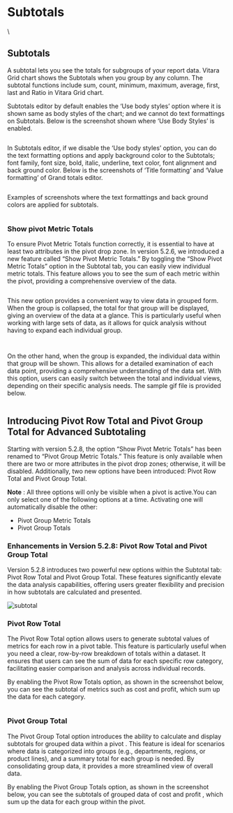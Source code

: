 # Subtotals

\


## Subtotals <a href="#subtotals" id="subtotals"></a>

A subtotal lets you see the totals for subgroups of your report data. Vitara Grid chart shows the Subtotals when you group by any column. The subtotal functions include sum, count, minimum, maximum, average, first, last and Ratio in Vitara Grid chart.

Subtotals editor by default enables the ‘Use body styles’ option where it is shown same as body styles of the chart; and we cannot do text formattings on Subtotals. Below is the screenshot shown where ‘Use Body Styles’ is enabled.

<figure><img src="../.gitbook/assets/ST1.png" alt=""><figcaption></figcaption></figure>

In Subtotals editor, if we disable the ‘Use body styles’ option, you can do the text formatting options and apply background color to the Subtotals; font family, font size, bold, italic, underline, text color, font alignment and back ground color. Below is the screenshots of ‘Title formatting’ and ‘Value formatting’ of Grand totals editor.

<figure><img src="../.gitbook/assets/ST2.png" alt=""><figcaption></figcaption></figure>

Examples of screenshots where the text formattings and back ground colors are applied for subtotals.

<figure><img src="../.gitbook/assets/ST3.png" alt=""><figcaption></figcaption></figure>



### Show pivot Metric Totals <a href="#show-pivot-metric-totals" id="show-pivot-metric-totals"></a>

To ensure Pivot Metric Totals function correctly, it is essential to have at least two attributes in the pivot drop zone. In version 5.2.6, we introduced a new feature called “Show Pivot Metric Totals.” By toggling the “Show Pivot Metric Totals” option in the Subtotal tab, you can easily view individual metric totals. This feature allows you to see the sum of each metric within the pivot, providing a comprehensive overview of the data.

<figure><img src="../.gitbook/assets/subTotal.png" alt=""><figcaption></figcaption></figure>

This new option provides a convenient way to view data in grouped form. When the group is collapsed, the total for that group will be displayed, giving an overview of the data at a glance. This is particularly useful when working with large sets of data, as it allows for quick analysis without having to expand each individual group.

<figure><img src="../.gitbook/assets/GG1.png" alt=""><figcaption></figcaption></figure>

<figure><img src="../.gitbook/assets/GG2.png" alt=""><figcaption></figcaption></figure>

On the other hand, when the group is expanded, the individual data within that group will be shown. This allows for a detailed examination of each data point, providing a comprehensive understanding of the data set. With this option, users can easily switch between the total and individual views, depending on their specific analysis needs. The sample gif file is provided below.

<figure><img src="../.gitbook/assets/pivotTotals.gif" alt=""><figcaption></figcaption></figure>

## Introducing Pivot Row Total and Pivot Group Total for Advanced Subtotaling <a href="#introducing-pivot-row-total-and-pivot-group-total-for-advanced-subtotaling" id="introducing-pivot-row-total-and-pivot-group-total-for-advanced-subtotaling"></a>

Starting with version 5.2.8, the option “Show Pivot Metric Totals” has been renamed to “Pivot Group Metric Totals.” This feature is only available when there are two or more attributes in the pivot drop zones; otherwise, it will be disabled. Additionally, two new options have been introduced: Pivot Row Total and Pivot Group Total.

**Note** : All three options will only be visible when a pivot is active.You can only select one of the following options at a time. Activating one will automatically disable the other:

* Pivot Group Metric Totals
* Pivot Group Totals

### Enhancements in Version 5.2.8: Pivot Row Total and Pivot Group Total <a href="#enhancements-in-version-528-pivot-row-total-and-pivot-group-total" id="enhancements-in-version-528-pivot-row-total-and-pivot-group-total"></a>

Version 5.2.8 introduces two powerful new options within the Subtotal tab: Pivot Row Total and Pivot Group Total. These features significantly elevate the data analysis capabilities, offering users greater flexibility and precision in how subtotals are calculated and presented.

![subtotal](https://docs.vitaracharts.com/assets/img/gridMicro/pv1.png)

### **Pivot Row Total**

The Pivot Row Total option allows users to generate subtotal values of metrics for each row in a pivot table. This feature is particularly useful when you need a clear, row-by-row breakdown of totals within a dataset. It ensures that users can see the sum of data for each specific row category, facilitating easier comparison and analysis across individual records.

By enabling the Pivot Row Totals option, as shown in the screenshot below, you can see the subtotal of metrics such as cost and profit, which sum up the data for each category.

<figure><img src="../.gitbook/assets/pv3.png" alt=""><figcaption></figcaption></figure>

### **Pivot Group Total**

The Pivot Group Total option introduces the ability to calculate and display subtotals for grouped data within a pivot . This feature is ideal for scenarios where data is categorized into groups (e.g., departments, regions, or product lines), and a summary total for each group is needed. By consolidating group data, it provides a more streamlined view of overall data.

By enabling the Pivot Group Totals option, as shown in the screenshot below, you can see the subtotals of grouped data of cost and profit , which sum up the data for each group within the pivot.

<figure><img src="../.gitbook/assets/pv2.png" alt=""><figcaption></figcaption></figure>
